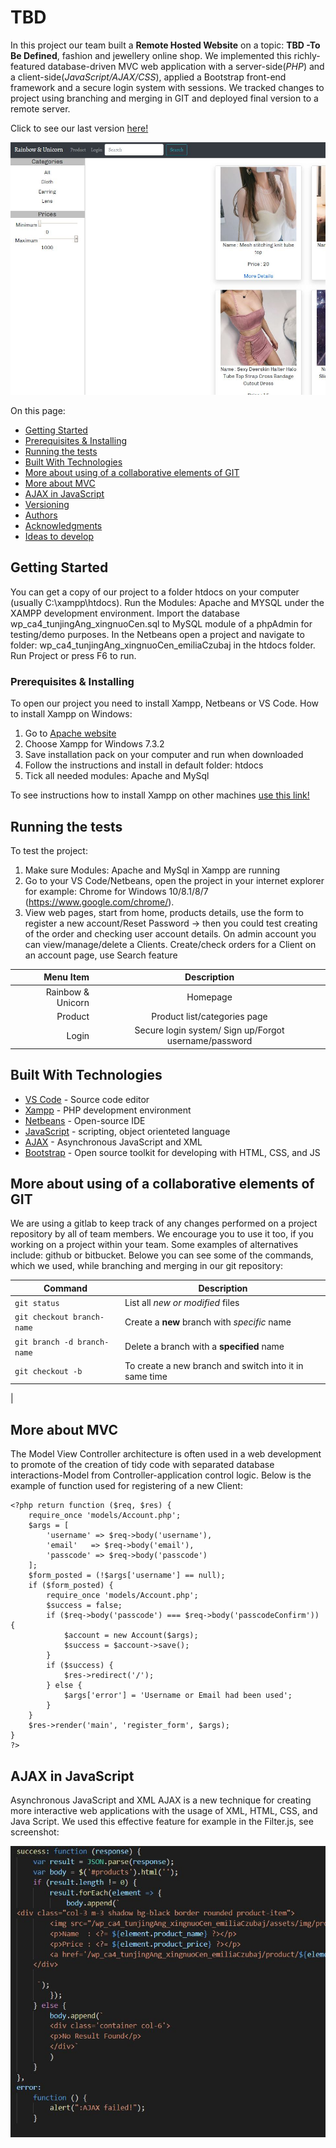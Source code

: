 # TBD

In this project our team built a **Remote Hosted Website** on a topic: **TBD -To Be Defined**, fashion and jewellery online shop. We implemented this richly-featured database-driven MVC web application with a server-side(*PHP*) and a client-side(*JavaScript/AJAX/CSS*), applied a Bootstrap front-end framework and a secure login system with sessions. We tracked changes to project using branching and merging in GIT and deployed final version to a remote server.

Click to see our last version [here!](http://google.com)

![Screenshot of the Product web page.](/assets/img/Capture2.jpg)

On this page:

* [Getting Started](#getting-started)
* [Prerequisites & Installing](#prerequisites-&-installing)
* [Running the tests](#running-the-tests)
* [Built With Technologies](#built-with-technologies)
* [More about using of a collaborative elements of GIT](#more-about-using-of-a-collaborative-elements-of-git)
* [More about MVC](#more-about-mvc)
* [AJAX in JavaScript](#ajax-in-javascript)
* [Versioning](#versioning)
* [Authors](#authors)
* [Acknowledgments](#acknowledgments)
* [Ideas to develop](#ideas-to-develop)

## Getting Started

You can get a copy of our project to a folder htdocs on your computer (usually C:\xampp\htdocs). Run the Modules: Apache and MYSQL under the XAMPP development environment. Import the database wp_ca4_tunjingAng_xingnuoCen.sql to MySQL module of a phpAdmin for testing/demo purposes. In the Netbeans open a project and navigate to folder: wp_ca4_tunjingAng_xingnuoCen_emiliaCzubaj in the htdocs folder. Run Project or press F6 to run.

### Prerequisites & Installing

To open our project you need to install Xampp, Netbeans or VS Code. How to install Xampp on Windows:
1.  Go to [Apache website](https://www.apachefriends.org/index.html)
1.  Choose Xampp for Windows 7.3.2
1.  Save installation pack on your computer and run when downloaded
1.  Follow the instructions and install in default folder: htdocs
1.  Tick all needed modules: Apache and MySql

To see instructions how to install Xampp on other machines [use this link!](https://www.apachefriends.org/download.html)

## Running the tests

To test the project:
1. Make sure Modules: Apache and MySql in Xampp are running
2. Go to your VS Code/Netbeans, open the project in your internet explorer for example: Chrome for Windows 10/8.1/8/7 (https://www.google.com/chrome/). 
3. View web pages, start from home, products details, use the form to register a new account/Reset Password -> then you could test creating of the order and checking user account details. On admin account you can view/manage/delete a Clients. Create/check orders for a Client on an account page, use Search feature

| Menu Item  | Description |
|     ---:    |      :---:      |
| Rainbow & Unicorn | Homepage  |
| Product  | Product list/categories page  |
| Login  | Secure login system/ Sign up/Forgot username/password |

## Built With Technologies

* [VS Code](https://code.visualstudio.com/download) - Source code editor
* [Xampp](https://www.apachefriends.org/index.html) - PHP development environment
* [Netbeans](https://netbeans.org/) - Open-source IDE
* [JavaScript](https://developer.mozilla.org/en-US/docs/Web/JavaScript) - scripting, object orienteted language 
* [AJAX](https://www.tutorialspoint.com/ajax/what_is_ajax.htm) - Asynchronous JavaScript and XML
* [Bootstrap](https://getbootstrap.com/) - Open source toolkit for developing with HTML, CSS, and JS

## More about using of a collaborative elements of GIT
We are using a gitlab to keep track of any changes performed on a project repository by all of team members. We encourage you to use it too, if you working on a project within your team. Some examples of alternatives include: github or bitbucket. Belowe you can see some of the commands, which we used, while branching and merging in our git repository: 

| Command | Description |
| --- | --- |
| `git status` | List all *new or modified* files |
| `git checkout branch-name` | Create a **new** branch with *specific* name |
| `git branch -d branch-name` | Delete a branch with a **specified** name |
| `git checkout -b` | To create a new branch and switch into it in same time 
| 
## More about MVC
The Model View Controller architecture is often used in a web development to promote of the creation of tidy code with separated database interactions-Model from Controller-application control logic. Below is the example of function used for registering of a new Client:
```
<?php return function ($req, $res) {
    require_once 'models/Account.php';
    $args = [
        'username' => $req->body('username'),
        'email'   => $req->body('email'),
        'passcode' => $req->body('passcode')
    ];
    $form_posted = (!$args['username'] == null);
    if ($form_posted) {
        require_once 'models/Account.php';
        $success = false;
        if ($req->body('passcode') === $req->body('passcodeConfirm')) {
            $account = new Account($args);
            $success = $account->save();
        }
        if ($success) {
            $res->redirect('/');
        } else {
            $args['error'] = 'Username or Email had been used';
        }
    }
    $res->render('main', 'register_form', $args);
}
?>
```

## AJAX in JavaScript
Asynchronous JavaScript and XML AJAX is a new technique for creating more interactive web applications with the usage of XML, HTML, CSS, and Java Script. We used this effective feature for example in the Filter.js, see screenshot:

![Screenshot from the Filter.js:](/assets/img/Capture3.jpg)